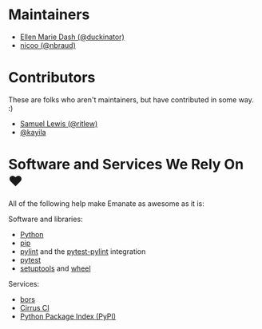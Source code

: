 # Maintainers

- [Ellen Marie Dash (@duckinator)](https://github.com/duckinator)
- [nicoo (@nbraud)](https://github.com/nbraud)


# Contributors

These are folks who aren't maintainers, but have contributed in some way. :)

- [Samuel Lewis (@ritlew)](https://github.com/ritlew)
- [@kayila](https://github.com/kayila)


# Software and Services We Rely On ♥

All of the following help make Emanate as awesome as it is:

Software and libraries:

- [Python](https://python.org)
- [pip](https://pip.pypa.io/)
- [pylint](https://www.pylint.org/) and the [pytest-pylint](https://github.com/carsongee/pytest-pylint) integration
- [pytest](https://pytest.org/)
- [setuptools](https://github.com/pypa/setuptools) and [wheel](https://github.com/pypa/wheel)

Services:
- [bors](https://bors.tech/)
- [Cirrus CI](https://cirrus-ci.org/)
- [Python Package Index (PyPI)](https://pypi.org/)
